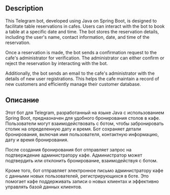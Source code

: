 ## Description

This Telegram bot, developed using Java on Spring Boot, is designed to facilitate table reservations in cafes. Users can interact with the bot to book a table at a specific date and time. The bot stores the reservation details, including the user's name, contact information, date, and time of the reservation.

Once a reservation is made, the bot sends a confirmation request to the cafe's administrator for verification. The administrator can either confirm or reject the reservation by interacting with the bot.

Additionally, the bot sends an email to the cafe's administrator with the details of new user registrations. This helps the cafe maintain a record of new customers and efficiently manage their customer database.

## Описание
Этот бот для Telegram, разработанный на языке Java с использованием Spring Boot, предназначен для удобного бронирования столов в кафе. Пользователи могут взаимодействовать с ботом, чтобы забронировать столик на определенную дату и время. Бот сохраняет детали бронирования, включая имя пользователя, контактную информацию, дату и время бронирования.

После создания бронирования бот отправляет запрос на подтверждение администратору кафе. Администратор может подтвердить или отклонить бронирование, взаимодействуя с ботом.

Кроме того, бот отправляет электронное письмо администратору кафе с данными новых пользователей, регистрирующихся в боте. Это помогает кафе поддерживать записи о новых клиентах и эффективно управлять базой данных клиентов.





